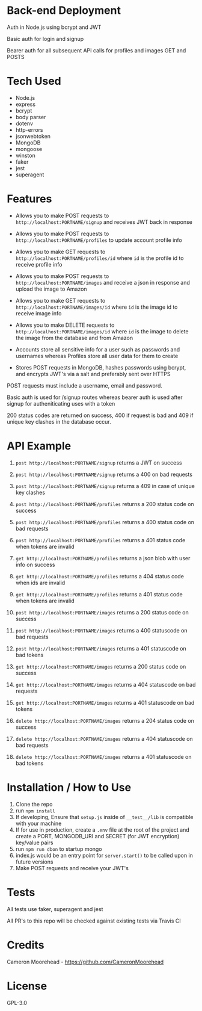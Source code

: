 # Back-end Deployment

Auth in Node.js using bcrypt and JWT

Basic auth for login and signup

Bearer auth for all subsequent API calls for profiles and images GET and POSTS

# Tech Used

- Node.js
- express
- bcrypt
- body parser
- dotenv
- http-errors
- jsonwebtoken
- MongoDB
- mongoose
- winston
- faker
- jest
- superagent

# Features

- Allows you to make POST requests to `http://localhost:PORTNAME/signup` and receives JWT back in response

- Allows you to make POST requests to `http://localhost:PORTNAME/profiles` to update account profile info

- Allows you to make GET requests to `http://localhost:PORTNAME/profiles/id` where `id` is the profile id to receive profile info

- Allows you to make POST requests to `http://localhost:PORTNAME/images` and receive a json in response and upload the image to Amazon

- Allows you to make GET requests to `http://localhost:PORTNAME/images/id` where `id` is the image id to receive image info

- Allows you to make DELETE requests to `http://localhost:PORTNAME/images/id` where `id` is the image to delete the image from the database and from Amazon

- Accounts store all sensitive info for a user such as passwords and usernames whereas Profiles store all user data for them to create

- Stores POST requests in MongoDB, hashes passwords using bcrypt, and encrypts JWT's via a salt and preferably sent over HTTPS

POST requests must include a username, email and password.

Basic auth is used for /signup routes whereas bearer auth is used after signup for autheniticating uses with a token

200 status codes are returned on success, 400 if request is bad and 409 if
unique key clashes in the database occur.

# API Example

1. `post http://localhost:PORTNAME/signup` returns a JWT on success
2. `post http://localhost:PORTNAME/signup` returns a 400 on bad requests
3. `post http://localhost:PORTNAME/signup` returns a 409 in case of unique key clashes

1. `post http://localhost:PORTNAME/profiles` returns a 200 status code on success
2. `post http://localhost:PORTNAME/profiles` returns a 400 status code on bad requests
3. `post http://localhost:PORTNAME/profiles` returns a 401 status code when tokens are invalid

1. `get http://localhost:PORTNAME/profiles` returns a json blob with user info on success
2. `get http://localhost:PORTNAME/profiles` returns a 404 status code when ids are invalid
3. `get http://localhost:PORTNAME/profiles` returns a 401 status code when tokens are invalid

1. `post http://localhost:PORTNAME/images` returns a 200 status code on success
2. `post http://localhost:PORTNAME/images` returns a 400 statuscode on bad requests
3. `post http://localhost:PORTNAME/images` returns a 401 statuscode on bad tokens

1. `get http://localhost:PORTNAME/images` returns a 200 status code on success
2. `get http://localhost:PORTNAME/images` returns a 404 statuscode on bad requests
3. `get http://localhost:PORTNAME/images` returns a 401 statuscode on bad tokens

1. `delete http://localhost:PORTNAME/images` returns a 204 status code on success
2. `delete http://localhost:PORTNAME/images` returns a 404 statuscode on bad requests
3. `delete http://localhost:PORTNAME/images` returns a 401 statuscode on bad tokens

# Installation / How to Use

1. Clone the repo
2. run `npm install`
3. If developing, Ensure that `setup.js` inside of `__test__/lib` is compatible with your machine
4. If for use in production, create a `.env` file at the root of the project and create a PORT, MONGODB_URI and SECRET (for JWT encryption) key/value pairs
5. run `npm run dbon` to startup mongo
6. index.js would be an entry point for `server.start()` to be called upon in future versions
7. Make POST requests and receive your JWT's

# Tests

All tests use faker, superagent and jest

All PR's to this repo will be checked against existing tests via Travis CI

# Credits

Cameron Moorehead - https://github.com/CameronMoorehead

# License

GPL-3.0
